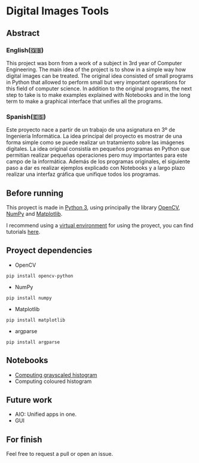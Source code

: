 # Digital Images Tools

## Abstract

### English(:uk:)

This project was born from a work of a subject in 3rd year of Computer Engineering. The main idea of the project is to show in a simple way how digital images can be treated. The original idea consisted of small programs in Python that allowed to perform small but very important operations for this field of computer science. In addition to the original programs, the next step to take is to make examples explained with Notebooks and in the long term to make a graphical interface that unifies all the programs.

### Spanish(:es:)

Este proyecto nace a partir de un trabajo de una asignatura en 3º de Ingeniería Informática. La idea principal del proyecto es mostrar de una forma simple como se puede realizar un tratamiento sobre las imágenes digitales. La idea original consistía en pequeños programas en Python que permitían realizar pequeñas operaciones pero muy importantes para este campo de la informática. Además de los programas originales, el siguiente paso a dar es realizar ejemplos explicado con Notebooks y a largo plazo realizar una interfaz gráfica que unifique todos los programas.

## Before running

This proyect is made in [Python 3](https://www.python.org/downloads/), using principally the library [OpenCV](https://pypi.org/project/opencv-python/),  [NumPy](https://numpy.org/) and [Matplotlib](https://matplotlib.org/).

I recommend using a [virtual environment](https://docs.python.org/3/tutorial/venv.html) for using the proyect, you can find tutorials [here](https://docs.python.org/3/library/venv.html).

## Proyect dependencies

- OpenCV

`pip install opencv-python`

- NumPy

`pip install numpy`

- Matplotlib

`pip install matplotlib`

- argparse

`pip install argparse`



## Notebooks

- [Computing grayscaled histogram](https://github.com/AlbertoCanoD/DIT/blob/8cb7ec8a77ac5377820efd3eb4e662a662a683ab/notebooks/GrayHist.ipynb)
- Computing coloured histogram

## Future work

- AIO: Unified apps in one.
- GUI

## For finish

Feel free to request a pull or open an issue.
